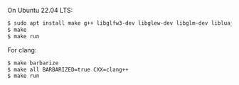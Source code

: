 On Ubuntu 22.04 LTS:

```bash
$ sudo apt install make g++ libglfw3-dev libglew-dev libglm-dev libluajit-5.1-dev libgmp-dev libsqlite3-dev
$ make
$ make run
```

For clang:
```bash
$ make barbarize
$ make all BARBARIZED=true CXX=clang++
$ make run
```